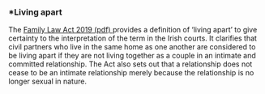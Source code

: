 ###  *Living apart

The [ Family Law Act 2019 (pdf)
](http://www.irishstatutebook.ie/eli/2019/act/37/enacted/en/pdf) provides a
definition of ‘living apart’ to give certainty to the interpretation of the
term in the Irish courts. It clarifies that civil partners who live in the
same home as one another are considered to be living apart if they are not
living together as a couple in an intimate and committed relationship. The Act
also sets out that a relationship does not cease to be an intimate
relationship merely because the relationship is no longer sexual in nature.

